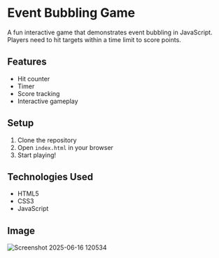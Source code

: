 # Event Bubbling Game

A fun interactive game that demonstrates event bubbling in JavaScript. Players need to hit targets within a time limit to score points.

## Features
- Hit counter
- Timer
- Score tracking
- Interactive gameplay

## Setup
1. Clone the repository
2. Open `index.html` in your browser
3. Start playing!

## Technologies Used
- HTML5
- CSS3
- JavaScript

## Image
![Screenshot 2025-06-16 120534](https://github.com/user-attachments/assets/164e3ed0-28ca-4779-b880-daec2fc1031e)

